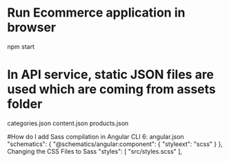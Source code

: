 # Run Ecommerce application in browser
npm start

# In  API service, static JSON files are used which are coming from assets folder
categories.json
content.json
products.json

#How do I add Sass compilation in Angular CLI 6: angular.json
"schematics": {
        "@schematics/angular:component": {
          "styleext": "scss"
        }
},
Changing the CSS Files to Sass
"styles": [
              "src/styles.scss"
          ],
